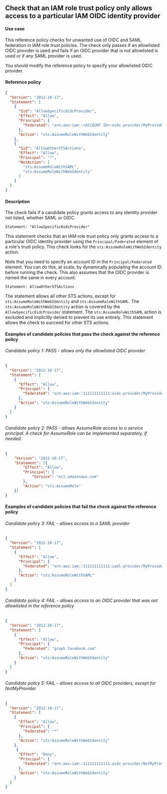 ## Check that an IAM role trust policy only allows access to a particular IAM OIDC identity provider

#### Use case

This reference policy checks for unwanted use of OIDC and SAML federation in IAM role trust policies. The check only passes if an allowlisted OIDC provider is used and fails if an OIDC provider that is not allowlisted is used or if any SAML provider is used.

You should modify the reference policy to specify your allowlisted OIDC provider.

#### Reference policy
```json
{
  "Version": "2012-10-17",
  "Statement": [
    {
      "Sid": "AllowSpecificOidcProvider",
      "Effect": "Allow",
      "Principal": {
        "Federated": "arn:aws:iam::<ACCOUNT ID>:oidc-provider/MyProvider"
      },
      "Action": "sts:AssumeRoleWithWebIdentity"
    },
    {
      "Sid": "AllowOtherSTSActions",
      "Effect": "Allow",
      "Principal": "*",
      "NotAction": [
        "sts:AssumeRoleWithSAML",
        "sts:AssumeRoleWithWebIdentity"
      ]
    }
  ]
}
```

#### Description

The check fails if a candidate policy grants access to any identity provider not listed, whether SAML or OIDC.

```Statement: "AllowSpecificOidcProvider"```

This statement checks that an IAM role trust policy only grants access to a particular OIDC identity provider using the ```Principal/Federated``` element of a role's trust policy.  This check looks for the ```sts:AssumeRoleWithWebIdentity``` action. 

Note that you need to specify an account ID in the ```Principal/Federated``` element. You can do this, at scale, by dynamically populating the account ID before running the check. This also assumes that the OIDC provider is named the same in every account.

```Statement: AllowOtherSTSActions```

The statement allows all other STS actions, except for ```sts:AssumeRoleWithWebIdentity``` and ```sts:AssumeRoleWithSAML```.  The ```sts:AssumeRoleWithWebIdentity``` action is covered by the ```AllowSpecificOidcProvider``` statement. The ```sts:AssumeRoleWithSAML``` action is excluded and implicitly denied to prevent its use entirely. This statement allows the check to succeed for other STS actions.


#### Examples of candidate policies that pass the check against the reference policy

###### Candidate policy 1: PASS - allows only the allowlisted OIDC provider
```json
{
  "Version": "2012-10-17",
  "Statement": [
    {
      "Effect": "Allow",
      "Principal": {
        "Federated": "arn:aws:iam::111111111111:oidc-provider/MyProvider"
      },
      "Action": "sts:AssumeRoleWithWebIdentity"
    }
  ]
}
```


###### Candidate policy 2: PASS - allows AssumeRole access to a service principal. A check for AssumeRole can be implemented separately, if needed.
```json
{
	"Version": "2012-10-17",
	"Statement": [{
        "Effect": "Allow",
        "Principal": {
            "Service": "ec2.amazonaws.com"
        },
        "Action": "sts:AssumeRole"
    }]
}
```

#### Examples of candidate policies that fail the check against the reference policy

###### Candidate policy 3: FAIL - allows access to a SAML provider
```json
{
  "Version": "2012-10-17",
  "Statement": [
    {
      "Effect": "Allow",
      "Principal": {
        "Federated": "arn:aws:iam::111111111111:saml-provider/MyProvider"
      },
      "Action": "sts:AssumeRoleWithSAML"
    }
  ]
}
```

###### Candidate policy 4: FAIL - allows access to an OIDC provider that was not allowlisted in the reference policy
```json
{
  "Version": "2012-10-17",
  "Statement": [
    {
      "Effect": "Allow",
      "Principal": {
        "Federated": "graph.facebook.com"
      },
      "Action": "sts:AssumeRoleWithWebIdentity"
    }
  ]
}
```


###### Candidate policy 5: FAIL - allows access to all OIDC providers, except for NotMyProvider
```json
{
  "Version": "2012-10-17",
  "Statement": [
    {
      "Effect": "Allow",
      "Principal": {
        "Federated": "*"
      },
      "Action": "sts:AssumeRoleWithWebIdentity"
    },
     {
      "Effect": "Deny",
      "Principal": {
        "Federated": "arn:aws:iam::111111111111:oidc-provider/NotMyProvider"
      },
      "Action": "sts:AssumeRoleWithWebIdentity"
    }
  ]
}
```
